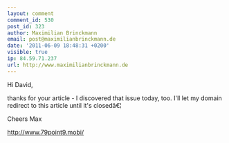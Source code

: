 ```yaml
---
layout: comment
comment_id: 530
post_id: 323
author: Maximilian Brinckmann
email: post@maximilianbrinckmann.de
date: '2011-06-09 18:48:31 +0200'
visible: true
ip: 84.59.71.237
url: http://www.maximilianbrinckmann.de
---
```

Hi David,

thanks for your article - I discovered that issue today, too.
I'll let my domain redirect to this article until it's closedâ€¦

Cheers
Max

http://www.79point9.mobi/
